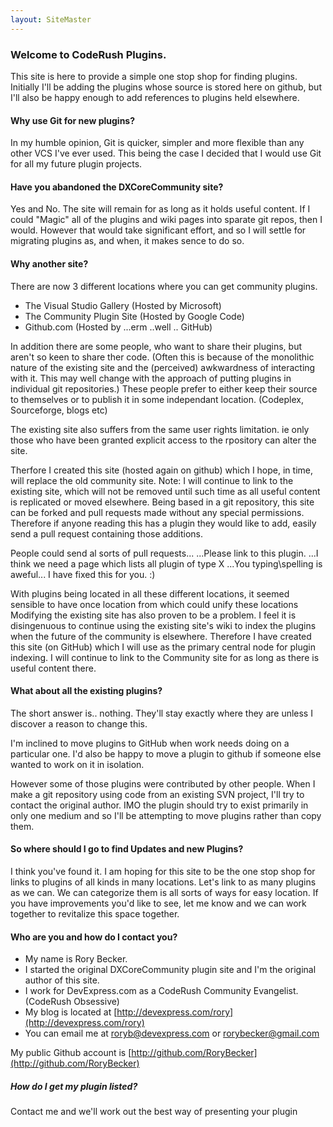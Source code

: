 ```yaml
---
layout: SiteMaster
---
```

### Welcome to CodeRush Plugins.
This site is here to provide a simple one stop shop for finding plugins.
Initially I'll be adding the plugins whose source is stored here on github, but I'll also be happy enough to add references to plugins held elsewhere.

#### Why use Git for new plugins?
In my humble opinion, Git is quicker, simpler and more flexible than any other VCS I've ever used. 
This being the case I decided that I would use Git for all my future plugin projects.

#### Have you abandoned the DXCoreCommunity site?
Yes and No. The site will remain for as long as it holds useful content. If I could "Magic" all of the plugins and wiki pages into sparate git repos, then I would. 
However that would take significant effort, and so I will settle for migrating plugins as, and when, it makes sence to do so.

#### Why another site?
There are now 3 different locations where you can get community plugins.
* The Visual Studio Gallery (Hosted by Microsoft)
* The Community Plugin Site (Hosted by Google Code)
* Github.com (Hosted by ...erm ..well .. GitHub)
 
In addition there are some people, who want to share their plugins, but aren't so keen to share ther code. 
(Often this is because of the monolithic nature of the existing site and the (perceived) awkwardness of interacting with it. 
This may well change with the approach of putting plugins in individual git repositories.)
These people prefer to either keep their source to themselves or to publish it in some independant location. (Codeplex, Sourceforge, blogs etc)

The existing site also suffers from the same user rights limitation. ie only those who have been granted explicit access to the rpository can alter the site.

Therfore I created this site (hosted again on github) which I hope, in time, will replace the old community site. 
Note: I will continue to link to the existing site, which will not be removed until such time as all useful content is replicated or moved elsewhere.
Being based in a git repository, this site can be forked and pull requests made without any special permissions. 
Therefore if anyone reading this has a plugin they would like to add, easily send a pull request containing those additions.

People could send al sorts of pull requests...
...Please link to this plugin.
...I think we need a page which lists all plugin of type X
...You typing\spelling is aweful... I have fixed this for you. :)

 
With plugins being located in all these different locations, it seemed sensible to have once location from which could unify these locations
Modifying the existing site has also proven to be a problem. 
I feel it is disingenuous to continue using the existing site's wiki to index the plugins when the future of the community is elsewhere.
Therefore I have created this site (on GitHub) which I will use as the primary central node for plugin indexing. 
I will continue to link to the Community site for as long as there is useful content there.

#### What about all the existing plugins?
The short answer is.. nothing. They'll stay exactly where they are unless I discover a reason to change this.

I'm inclined to move plugins to GitHub when work needs doing on a particular one.
I'd also be happy to move a plugin to github if someone else wanted to work on it in isolation.

However some of those plugins were contributed by other people. 
When I make a git repository using code from an existing SVN project, I'll try to contact the original author. 
IMO the plugin should try to exist primarily in only one medium and so I'll be attempting to move plugins rather than copy them.

#### So where should I go to find Updates and new Plugins?
I think you've found it. I am hoping for this site to be the one stop shop for links to plugins of all kinds in many locations.
Let's link to as many plugins as we can. We can categorize them is all sorts of ways for easy location. 
If you have improvements you'd like to see, let me know and we can work together to revitalize this space together.

#### Who are you and how do I contact you?

* My name is Rory Becker. 
* I started the original DXCoreCommunity plugin site and I'm the original author of this site.
* I work for DevExpress.com as a CodeRush Community Evangelist. (CodeRush Obsessive)
* My blog is located at [http://devexpress.com/rory](http://devexpress.com/rory)
* You can email me at [roryb@devexpress.com](mailto:roryb@devexpress.com) or [rorybecker@gmail.com](mailto:rorybecker@gmail.com)

My public Github account is [http://github.com/RoryBecker](http://github.com/RoryBecker)


##### How do I get my plugin listed?
Contact me and we'll work out the best way of presenting your plugin
